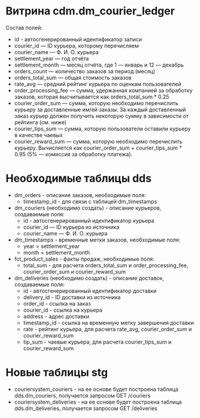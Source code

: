 # Витрина cdm.dm_courier_ledger

Состав полей:
- id - автосгенерированный идентификатор записи 
- courier_id — ID курьера, которому перечисляем
- courier_name — Ф. И. О. курьера
- settlement_year — год отчёта
- settlement_month — месяц отчёта, где 1 — январь и 12 — декабрь
- orders_count — количество заказов за период (месяц)
- orders_total_sum — общая стоимость заказов
- rate_avg — средний рейтинг курьера по оценкам пользователей
- order_processing_fee — сумма, удержанная компанией за обработку заказов, которая высчитывается как orders_total_sum * 0.25
- courier_order_sum — сумма, которую необходимо перечислить курьеру за доставленные им/ей заказы. За каждый доставленный заказ курьер должен получить некоторую сумму в зависимости от рейтинга (см. ниже)
- courier_tips_sum — сумма, которую пользователи оставили курьеру в качестве чаевых
- courier_reward_sum — сумма, которую необходимо перечислить курьеру. Вычисляется как courier_order_sum + courier_tips_sum * 0.95 (5% — комиссия за обработку платежа).

# Необходимые таблицы dds

- dm_orders - описание заказов, необходимые поля:
  - timestamp_id - для связи с таблицей dm_timestamps
- dm_couriers (необходимо создать) - описание курьеров, создаваемые поля:
  - id - автосгенерированный идентификатор курьера
  - courier_id — ID курьера из источника
  - courier_name — Ф. И. О. курьера
- dm_timestamps - временные метки заказов, необходимые поля:
  - year = settlement_year
  - month = settlement_month
- fct_product_sales - факты продаж, необходимые поля:
  - total_sum - для расчета orders_total_sum и order_processing_fee, courier_order_sum и courier_reward_sum
- dm_deliveries (необходимо создать) - описание доставок, создаваемые поля:
  - id - автосгенерированный идентификатор доставки
  - delivery_id - ID доставки из источника
  - order_id - ссылка на заказ
  - courier_id - ссылка на курьера
  - address - адрес доставки
  - timestamp_id - ссылка на временную метку завершения доставки
  - rate - рейтинг курьера, для расчета rate_avg, courier_order_sum и courier_reward_sum
  - tip_sum - чаевые курьера, для расчета courier_tips_sum и courier_reward_sum

# Новые таблицы stg

- couriersystem_couriers - на ее основе будет построена таблица dds.dm_couriers, получается запросом GET /couriers
- couriersystem_deliveries - на ее основе будет построена таблица dds.dm_deliveries, получается запросом GET /deliveries
